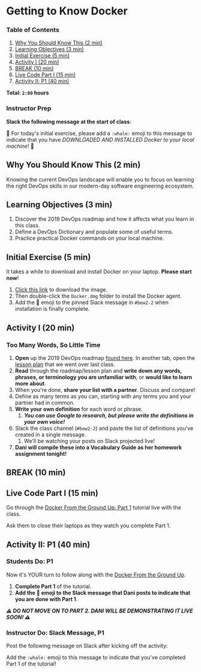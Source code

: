 # Getting to Know Docker

### Table of Contents
1. [Why You Should Know This (2 min)](#why-you-should-know-this-2-min)
2. [Learning Objectives (3 min)](#learning-objectives-3-min)
3. [Initial Exercise (5 min)](#initial-exercise-5-min)
4. [Activity I (20 min)](#activity-i-20-min)
5. [BREAK (10 min)](#break-10-min)
6. [Live Code Part I (15 min)](#live-code-part-i-15-min)
7. [Activity II: P1 (40 min)](#activity-ii-p1-40-min)

**Total: `2:00` hours**

### Instructor Prep

**Slack the following message at the start of class**:

:whale: For today's initial exercise, please add a `:whale:` emoji to this message to indicate that you have *DOWNLOADED AND INSTALLED Docker to your local machine*! :whale:

## Why You Should Know This (2 min)

Knowing the current DevOps landscape will enable you to focus on learning the right DevOps skills in our modern-day software engineering ecosystem.

## Learning Objectives (3 min)

1. Discover the 2019 DevOps roadmap and how it affects what you learn in this class.
2. Define a DevOps Dictionary and populate some of useful terms.
3. Practice practical Docker commands on your local machine.

## Initial Exercise (5 min)

It takes a while to download and install Docker on your laptop. **Please start now**!

1. [Click this link](https://hub.docker.com/editions/community/docker-ce-desktop-mac) to download the image.
2. Then double-click the `Docker.dmg` folder to install the Docker agent.
3. Add the :whale: emoji to the pinned Slack message in `#bew2-2` when installation is finally complete.

## Activity I (20 min)

### Too Many Words, So Little Time

1. **Open** up the 2019 DevOps roadmap [found here](Resources/Roadmap.md). In another tab, open the [lesson plan](Archive/2019-T4/Lessons/Lesson1.md) that we went over last class.
2. **Read** through the roadmap/lesson plan and **write down any words, phrases, or terminology you are unfamiliar with**, or **would like to learn more about**.
3. When you're done, **share your list with a partner**. Discuss and compare!
4. Define as many terms as you can, starting with any terms you and your partner had in common.
5. **Write your own definition** for each word or phrase.
   1. ***You can use Google to research, but please write the definitions in your own voice!***
6. Slack the class channel (`#bew2-2`) and paste the list of definitions you've created in a single message.
   1. We'll be watching your posts on Slack projected live!
7. **Dani will compile these into a Vocabulary Guide as her homework assignment tonight!**

## BREAK (10 min)

## Live Code Part I (15 min)

Go through the [Docker From the Ground Up: Part 1](Resources/DockerFromTheGroundUp.md#part-1) tutorial live with the class.

Ask them to close their laptops as they watch you complete Part 1.

## Activity II: P1 (40 min)

### Students Do: P1

Now it's YOUR turn to follow along with the [Docker From the Ground Up](Resources/DockerFromTheGroundUp.md#part-1).

1. **Complete Part 1** of the tutorial.
2. **Add the :whale: emoji to the Slack message that Dani posts to indicate that you are done with Part 1**.

_**⚠️ DO NOT MOVE ON TO PART 2. DANI WILL BE DEMONSTRATING IT LIVE SOON! ⚠️**_

### Instructor Do: Slack Message, P1

Post the following message on Slack after kicking off the activity:

Add the `:whale:` emoji to this message to indicate that you've completed Part 1 of the tutorial!
